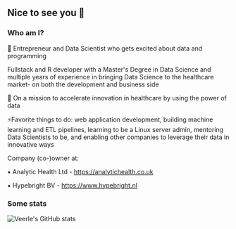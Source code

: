 ## Nice to see you 👋

### Who am I?

🚀 Entrepreneur and Data Scientist who gets excited about data and programming

Fullstack and R developer with a Master's Degree in Data Science and multiple years of experience in bringing Data Science to the healthcare market- on both the development and business side

💚 On a mission to accelerate innovation in healthcare by using the power of data

⚡️Favorite things to do: web application development, building machine learning and ETL pipelines, learning to be a Linux server admin, mentoring Data Scientists to be, and enabling other companies to leverage their data in innovative ways

Company (co-)owner at:

▪️ Analytic Health Ltd - https://analytichealth.co.uk

▪️ Hypebright BV - https://www.hypebright.nl

### Some stats

![Veerle's GitHub stats](https://github-readme-stats-hypebright.vercel.app/api?username=hypebright&show_icons=true&count_private=true)



